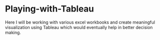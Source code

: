 # Playing-with-Tableau
Here I will be working with various excel workbooks and create meaningful visualization using Tableau which would eventually help in better decision making.
